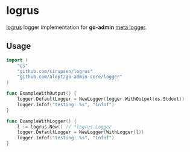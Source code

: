 # logrus

[logrus](https://github.com/sirupsen/logrus) logger implementation for __go-admin__ [meta logger](https://github.com/alopt/go-admin-core/tree/master/logger).

## Usage

```go
import (
	"os"
	"github.com/sirupsen/logrus"
	"github.com/alopt/go-admin-core/logger"
)

func ExampleWithOutput() {
	logger.DefaultLogger = NewLogger(logger.WithOutput(os.Stdout))
	logger.Infof("testing: %s", "Infof")
}

func ExampleWithLogger() {
	l := logrus.New() // *logrus.Logger
	logger.DefaultLogger = NewLogger(WithLogger(l))
	logger.Infof("testing: %s", "Infof")
}
```


